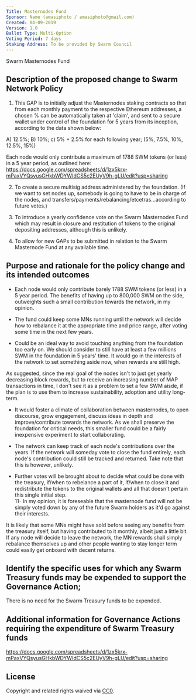 ```yaml
---
Title: Masternodes Fund
Sponsor: Name (amasiphoto / amasiphoto@gmail.com)
Created: 04-09-2019
Version: 1.0
Ballot Type: Multi-Option
Voting Period: 7 days
Staking Address: To be provided by Swarm Council
---
```


Swarm Masternodes Fund

## Description of the proposed change to Swarm Network Policy

1) This GAP is to initially adjust the Masternodes staking contracts so that from each monthly payment to the respective Ethereum addresses, a chosen % can be automatically taken at 'claim', and sent to a secure wallet under control of the foundation for 5 years from its inception, according to the data shown below:

A) 12.5%;
B) 10%;
c) 5% + 2.5% for each following year; (5%, 7.5%, 10%, 12.5%, 15%)

Each node would only contribute a maximum of 1788 SWM tokens (or less) in a 5 year period, as outlined here: https://docs.google.com/spreadsheets/d/1zx5krx-mPaxVYQsyusGHkbWDYWIdCS5c2EUyV9h-gLU/edit?usp=sharing

2) To create a secure multisig address administered by the foundation. (If we want to set nodes up, somebody is going to have to be in charge of the nodes, and  transfers/payments/rebalancing/etcetras...according to future votes.)
 
3) To introduce a yearly confidence vote on the Swarm Masternodes Fund which may result in closure and restitution of tokens to the original depositing addresses, although this is unlikely. 

4) To allow for new GAPs to be submitted in relation to the Swarm Masternode Fund at any available time. 
													

## Purpose and rationale for the policy change and its intended outcomes

- Each node would only contribute barely 1788 SWM tokens (or less) in a 5 year period. The benefits of having up to 800,000 SWM on the side, outweights such a small contribution towards the network, in my opinion.		

- The fund could keep some MNs running until the network will decide how to rebalance it at the appropriate time and price range, after voting some time in the next few years.		

- Could be an ideal way to avoid touching anything from the foundation too early on. We should consider to still have at least a few millions SWM in the foundation in 5 years' time. It would go in the interests of the network to set something aside now, when rewards are still high. 

As suggested, since the real goal of the nodes isn't to just get yearly decreasing block rewards, but to receive an increasing number of MAP transactions in time, I don't see it as a problem to set a few SWM aisde, if the plan is to use them to increase sustainability, adoption and utility long-term. 															

- It would foster a climate of collaboration between masternodes, to open discourse, grow engagement, discuss ideas in depth and improve/contribute towards the network. As we shall preserve the foundation for critical needs, this smaller fund could be a fairly inexpensive experiment to start collaborating.			

- The network can keep track of each node's contributions over the years. If the network will someday vote to close the fund entirely, each node's contribution could still be tracked and returned. Take note that this is however, unlikely.															

- Further votes will be brought about to decide what could be done with the treasury, if/when to rebelance a part of it, if/when to close it and redistribute the tokens to the original wallets and all that doesn't pertain this single initial step.															
11- In my opinion, it is foreseable that the masternode fund will not be simply voted down by any of the future Swarm holders as it'd go against their interests. 

It is  likely that some MNs might have sold before seeing any benefits from the treasury itself, but having contributed to it monthly, albeit just a little bit. If any node will decide to leave the network, the MN rewards shall simply rebalance themselves up and other people wanting to stay longer term could easily get onboard with decent returns. 


## Identify the specific uses for which any Swarm Treasury funds may be expended to support the Governance Action;
There is no need for the Swarm Treasury funds to be expended.

## Additional information for Governance Actions requiring the expenditure of Swarm Treasury funds
https://docs.google.com/spreadsheets/d/1zx5krx-mPaxVYQsyusGHkbWDYWIdCS5c2EUyV9h-gLU/edit?usp=sharing

## License
Copyright and related rights waived via [CC0](https://creativecommons.org/publicdomain/zero/1.0/).
